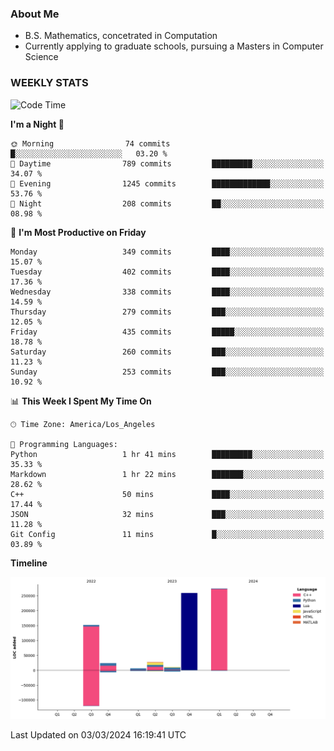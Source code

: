 ### About Me

- B.S. Mathematics, concetrated in Computation
- Currently applying to graduate schools, pursuing a Masters in Computer Science


### WEEKLY STATS
<!--START_SECTION:waka-->
![Code Time](http://img.shields.io/badge/Code%20Time-48%20hrs%2053%20mins-blue)

**I'm a Night 🦉** 

```text
🌞 Morning                74 commits          █░░░░░░░░░░░░░░░░░░░░░░░░   03.20 % 
🌆 Daytime                789 commits         █████████░░░░░░░░░░░░░░░░   34.07 % 
🌃 Evening                1245 commits        █████████████░░░░░░░░░░░░   53.76 % 
🌙 Night                  208 commits         ██░░░░░░░░░░░░░░░░░░░░░░░   08.98 % 
```
📅 **I'm Most Productive on Friday** 

```text
Monday                   349 commits         ████░░░░░░░░░░░░░░░░░░░░░   15.07 % 
Tuesday                  402 commits         ████░░░░░░░░░░░░░░░░░░░░░   17.36 % 
Wednesday                338 commits         ████░░░░░░░░░░░░░░░░░░░░░   14.59 % 
Thursday                 279 commits         ███░░░░░░░░░░░░░░░░░░░░░░   12.05 % 
Friday                   435 commits         █████░░░░░░░░░░░░░░░░░░░░   18.78 % 
Saturday                 260 commits         ███░░░░░░░░░░░░░░░░░░░░░░   11.23 % 
Sunday                   253 commits         ███░░░░░░░░░░░░░░░░░░░░░░   10.92 % 
```


📊 **This Week I Spent My Time On** 

```text
🕑︎ Time Zone: America/Los_Angeles

💬 Programming Languages: 
Python                   1 hr 41 mins        █████████░░░░░░░░░░░░░░░░   35.33 % 
Markdown                 1 hr 22 mins        ███████░░░░░░░░░░░░░░░░░░   28.62 % 
C++                      50 mins             ████░░░░░░░░░░░░░░░░░░░░░   17.44 % 
JSON                     32 mins             ███░░░░░░░░░░░░░░░░░░░░░░   11.28 % 
Git Config               11 mins             █░░░░░░░░░░░░░░░░░░░░░░░░   03.89 % 
```

**Timeline**

![Lines of Code chart](https://raw.githubusercontent.com/nickocruzm/nickocruzm/main/assets/bar_graph.png)


 Last Updated on 03/03/2024 16:19:41 UTC
<!--END_SECTION:waka-->
